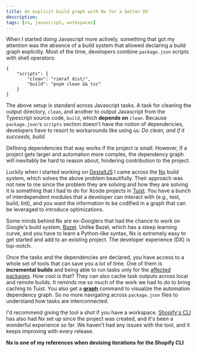 ```yaml
---
title: An explicit build graph with Nx for a better DX
description:
tags: [nx, javascript, workspaces]
---
```


When I started doing Javascript more actively,
something that got my attention was the absence of a build system that allowed declaring a build graph explicitly.
Most of the time, developers combine `package.json` scripts with shell operators:

```language-json
{
    "scripts": {
        "clean": "rimraf dist/",
        "build": "pnpm clean && tsc"
    }
}
```

The above setup is standard across Javascript tasks.
A task for cleaning the output directory, `clean`,
and another to output Javascript from the Typescript source code,
`build`,
which **depends on** `clean`.
Because `package.json`'s `scripts` section doesn't have the notion of dependencies,
developers have to resort to workarounds like using `&&`:
_Do clean, and if it succeeds, build._

Defining dependencies that way works if the project is small.
However,
if a project gets larger and automation more complex,
the dependency graph will inevitably be hard to reason about, hindering contribution to the project.

Luckily when I started working on [GestaltJS](https://github.com/gestaltjs)
I came across the [Nx](https://nx.dev/) build system,
which solves the above problem beautifully.
Their approach was not new to me since the problem they are solving and how they are solving it is something that I had to do for Xcode projects in [Tuist](https://tuist.io).
You have a bunch of interdependent modules that a developer can interact with (e.g., test, build, lint),
and you want the information to be codified in a graph that can be leveraged to introduce optimizations.

Some minds behind Nx are ex-Googlers that had the chance to work on Google's build system, [Bazel](https://bazel.build/).
Unlike Bazel, which has a steep learning curve,
and you have to learn a Python-like syntax,
Nx is extremely easy to get started and add to an existing project.
The developer experience (DX) is top-notch.

Once the tasks and the dependencies are declared,
you have access to a whole set of tools that can save you a lot of time.
One of them is **incremental builds** and being able to run tasks only for the [affected packages](https://nx.dev/concepts/affected). How cool is that?
They can also cache task outputs across local and remote builds.
It reminds me so much of the work we had to do to bring caching to Tuist.
You also get a [**graph**](https://nx.dev/core-features/explore-graph) command to visualize the automation dependency graph.
So no more navigating across `package.json` files to understand how tasks are interconnected.

I'd recommend giving the tool a shot if you have a workspace.
[Shopify's CLI](https://github.com/Shopify/cli/blob/main/nx.json) has also had Nx set up since the project was created,
and it's been a wonderful experience so far.
We haven't had any issues with the tool,
and it keeps improving with every release.

**Nx is one of my references when devising iterations for the Shopify CLI**
